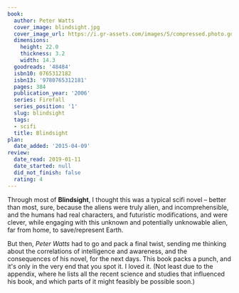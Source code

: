```yaml
---
book:
  author: Peter Watts
  cover_image: blindsight.jpg
  cover_image_url: https://i.gr-assets.com/images/S/compressed.photo.goodreads.com/books/1386924412l/48484.jpg
  dimensions:
    height: 22.0
    thickness: 3.2
    width: 14.3
  goodreads: '48484'
  isbn10: 0765312182
  isbn13: '9780765312181'
  pages: 384
  publication_year: '2006'
  series: Firefall
  series_position: '1'
  slug: blindsight
  tags:
  - scifi
  title: Blindsight
plan:
  date_added: '2015-04-09'
review:
  date_read: 2019-01-11
  date_started: null
  did_not_finish: false
  rating: 4
---
```


Through most of **Blindsight**, I thought this was a typical scifi novel – better than most, sure, because the aliens were truly alien, and incomprehensible, and the humans had real characters, and futuristic modifications, and were clever, while engaging with this unknown and potentially unknowable alien, far from home, to save/represent Earth.

But then, *Peter Watts* had to go and pack a final twist, sending me thinking about the correlations of intelligence and awareness, and the consequences of his novel, for the next days. This book packs a punch, and it's only in the very end that you spot it. I loved it. (Not least due to the appendix, where he lists all the recent science and studies that influenced his book, and which parts of it might feasibly be possible soon.)
